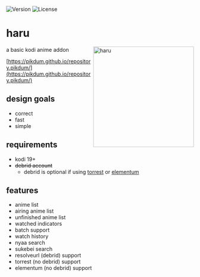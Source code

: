 ![Version](https://img.shields.io/github/v/tag/pikdum/plugin.video.haru?label=version&logo=github)
![License](https://img.shields.io/github/license/pikdum/plugin.video.haru)

# haru

<img src="icon.png" width="270" align="right" alt="haru">

a basic kodi anime addon

[https://pikdum.github.io/repository.pikdum/](https://pikdum.github.io/repository.pikdum/)

## design goals

- correct
- fast
- simple

## requirements

- kodi 19+
- ~~debrid account~~
  - debrid is optional if using [torrest](https://github.com/i96751414/plugin.video.torrest) or [elementum](https://github.com/elgatito/plugin.video.elementum)

## features

- anime list
- airing anime list
- unfinished anime list
- watched indicators
- batch support
- watch history
- nyaa search
- sukebei search
- resolveurl (debrid) support
- torrest (no debrid) support
- elementum (no debrid) support

